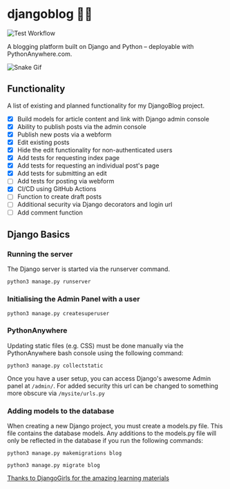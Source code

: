# djangoblog 👨‍💻

![Test Workflow](https://github.com/illegalbyte/djangoblog/actions/workflows/django.yml/badge.svg)

A blogging platform built on Django and Python – deployable with PythonAnywhere.com.

![Snake Gif](https://i0.wp.com/europeisnotdead.com/wp-content/uploads/2020/05/Czechia-European-Animal-Related-Idioms-Dráždit-hada-bosou-nohou.gif?fit=300%2C300&ssl=1)

## Functionality

A list of existing and planned functionality for my DjangoBlog project.

- [X] Build models for article content and link with Django admin console
- [X] Ability to publish posts via the admin console
- [X] Publish new posts via a webform
- [X] Edit existing posts
- [X] Hide the edit functionality for non-authenticated users
- [X] Add tests for requesting index page
- [X] Add tests for requesting an individual post's page
- [X] Add tests for submitting an edit
- [ ] Add tests for posting via webform
- [X] CI/CD using GitHub Actions
- [ ] Function to create draft posts
- [ ] Additional security via Django decorators and login url
- [ ] Add comment function

## Django Basics

### Running the server

The Django server is started via the runserver command.

```Shell
python3 manage.py runserver
```

### Initialising the Admin Panel with a user

```Shell
python3 manage.py createsuperuser
```

### PythonAnywhere

Updating static files (e.g. CSS) must be done manually via the PythonAnywhere bash console using the following command:

```Shell
python3 manage.py collectstatic
```

Once you have a user setup, you can access Django's awesome Admin panel at ```/admin/```. For added security this url can be changed to something more obscure via ```/mysite/urls.py```

### Adding models to the database

When creating a new Django project, you must create a models.py file. This file contains the database models. Any additions to the models.py file will only be reflected in the database if you run the following commands:

```Shell
python3 manage.py makemigrations blog
```

```Shell
python3 manage.py migrate blog
```

[Thanks to DjangoGirls for the amazing learning materials](https://tutorial.djangogirls.org)
